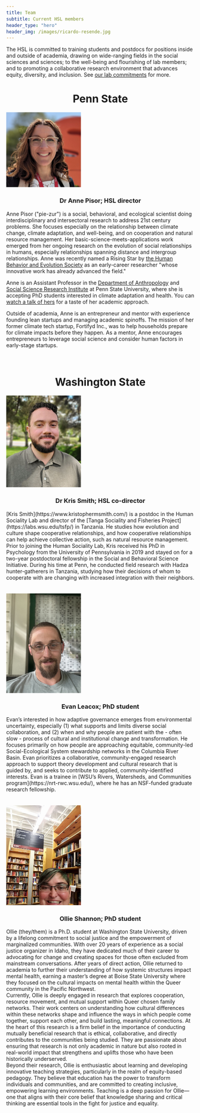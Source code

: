 ```yaml
---
title: Team
subtitle: Current HSL members
header_type: "hero"
header_img: /images/ricardo-resende.jpg
---
```


The HSL is committed to training students and postdocs for positions inside and outside of academia, drawing on wide-ranging fields in the social sciences and sciences; to the well-being and flourishing of lab members; and to promoting a collaborative research environment that advances equity, diversity, and inclusion. See [our lab commitments](/commitments) for more.

<!-- * This line is needed, but won't appear. Replace '*' with '1' to create a numbered list. -->
<!-- {:toc} -->

<h1 style="text-align: center;">Penn State</h1>

<img src="/images/pisor_headshot.jpg" alt="Anne Pisor" width="200"/>
<h3 style="text-align: center;">Dr Anne Pisor; HSL director</h3>

Anne Pisor ("pie-zur") is a social, behavioral, and ecological scientist doing interdisciplinary and intersectoral research to address 21st century problems. She focuses especially on the relationship between climate change, climate adaptation, and well-being, and on cooperation and natural resource management. Her basic-science-meets-applications work emerged from her ongoing research on the evolution of social relationships in humans, especially relationships spanning distance and intergroup relationships. Anne was recently named a Rising Star by [the Human Behavior and Evolution Society](https://www.hbes.com/awards/#toggle-id-1) as an early-career researcher "whose innovative work has already advanced the field." 

Anne is an Assistant Professor in the [Department of Anthropology](https://anth.la.psu.edu/) and [Social Science Research Institute](https://ssri.psu.edu/) at Penn State University, where she is accepting PhD students interested in climate adaptation and health. You can [watch a talk of hers](https://www.youtube.com/watch?v=AJoGC-J_18w) for a taste of her academic approach.

Outside of academia, Anne is an entrepreneur and mentor with experience founding lean startups and managing academic spinoffs. The mission of her former climate tech startup, Fortifyd Inc., was to help households prepare for climate impacts before they happen. As a mentor, Anne encourages entrepreneurs to leverage social science and consider human factors in early-stage startups.
<br />
<br />
<br />

<h1 style="text-align: center;">Washington State</h1>

<img src="/images/kris_smith.jpg" alt="Kris Smith" width="200"/>
<h3 style="text-align: center;">Dr Kris Smith; HSL co-director</h3>
[Kris Smith](https://www.kristophermsmith.com/) is a postdoc in the Human Sociality Lab and director of the [Tanga Sociality and Fisheries Project](https://labs.wsu.edu/tsfp/) in Tanzania. He studies how evolution and culture shape cooperative relationships, and how cooperative relationships can help achieve collective action, such as natural resource management. Prior to joining the Human Sociality Lab, Kris received his PhD in Psychology from the University of Pennsylvania in 2019 and stayed on for a two-year postdoctoral fellowship in the Social and Behavioral Science Initiative. During his time at Penn, he conducted field research with Hadza hunter-gatherers in Tanzania, studying how their decisions of whom to cooperate with are changing with increased integration with their neighbors.
<br />
<br />
<br />

<img src="/images/evan_leacox.jpg" alt="Evan Leacox" width="200"/>
<h3 style="text-align: center;">Evan Leacox; PhD student</h3>
Evan’s interested in how adaptive governance emerges from environmental uncertainty, especially (1) what supports and limits diverse social collaboration, and (2) when and why people are patient with the - often slow - process of cultural and institutional change and transformation. He focuses primarily on how people are approaching equitable, community-led Social-Ecological System stewardship networks in the Columbia River Basin. Evan prioritizes a collaborative, community-engaged research approach to support theory development and cultural research that is guided by, and seeks to contribute to applied, community-identified interests. Evan is a trainee in [WSU’s Rivers, Watersheds, and Communities program](https://nrt-rwc.wsu.edu/), where he has an NSF-funded graduate research fellowship.
<br />
<br />
<br />

<img src="/images/ollie_shannon.jpg" alt="Ollie Shannon" width="200"/>
<h3 style="text-align: center;">Ollie Shannon; PhD student</h3>
Ollie (they/them) is a Ph.D. student at Washington State University, driven by a lifelong commitment to social justice and the empowerment of marginalized communities. With over 20 years of experience as a social justice organizer in Idaho, they have dedicated much of their career to advocating for change and creating spaces for those often excluded from mainstream conversations. After years of direct action, Ollie returned to academia to further their understanding of how systemic structures impact mental health, earning a master’s degree at Boise State University where they focused on the cultural impacts on mental health within the Queer community in the Pacific Northwest.
<br />
Currently, Ollie is deeply engaged in research that explores cooperation, resource movement, and mutual support within Queer chosen family networks. Their work centers on understanding how cultural differences within these networks shape and influence the ways in which people come together, support each other, and build lasting, meaningful connections. At the heart of this research is a firm belief in the importance of conducting mutually beneficial research that is ethical, collaborative, and directly contributes to the communities being studied. They are passionate about ensuring that research is not only academic in nature but also rooted in real-world impact that strengthens and uplifts those who have been historically underserved.
<br />
Beyond their research, Ollie is enthusiastic about learning and developing innovative teaching strategies, particularly in the realm of equity-based pedagogy. They believe that education has the power to transform individuals and communities, and are committed to creating inclusive, empowering learning environments. Teaching is a deep passion for Ollie—one that aligns with their core belief that knowledge sharing and critical thinking are essential tools in the fight for justice and equality.

